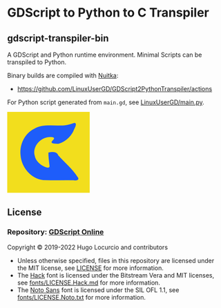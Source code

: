 # GDScript to Python to C Transpiler

<h2>gdscript-transpiler-bin</h2>

A GDScript and Python runtime environment.
Minimal Scripts can be transpiled to Python.

Binary builds are compiled with [Nuitka](https://github.com/Nuitka/Nuitka):
- https://github.com/LinuxUserGD/GDScript2PythonTranspiler/actions

For Python script generated from `main.gd`, see [LinuxUserGD/main.py](https://gist.github.com/LinuxUserGD/73d8e030a44eb7f91bdeaea96a321f6d).

[![Icon](icon.svg)](icon.svg)

## License

### Repository: [GDScript Online](https://github.com/gdscript-online/gdscript-online.github.io)

Copyright © 2019-2022 Hugo Locurcio and contributors

- Unless otherwise specified, files in this repository are licensed under the
  MIT license, see [LICENSE](LICENSE) for more information.
- The [Hack](https://sourcefoundry.org/hack/) font is licensed under
  the Bitstream Vera and MIT licenses, see
  [fonts/LICENSE.Hack.md](fonts/LICENSE.Hack.md) for more information.
- The [Noto Sans](https://www.google.com/get/noto/) font is licensed under
  the SIL OFL 1.1, see
  [fonts/LICENSE.Noto.txt](fonts/LICENSE.Noto.txt) for more information.
